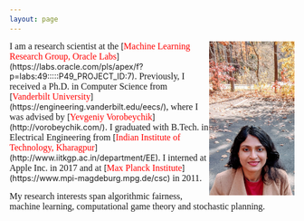 ```yaml
---
layout: page
---
```


<img style="float: right;" src="assets/img/picture_profile_20.jpg" width="30%" height="30%">
<span style="font-family: 'verdana'; font-size: 16px;">I am a research scientist at the</span> [<span style="font-family: 'verdana'; font-size: 16px; color: red;">Machine Learning Research Group, Oracle Labs</span>](https://labs.oracle.com/pls/apex/f?p=labs:49:::::P49_PROJECT_ID:7)<span style="font-family: 'verdana'; font-size: 16px;">. Previously, I received a Ph.D. in Computer Science from </span>[<span style="font-family: 'verdana'; font-size: 16px; color: red;">Vanderbilt University</span>](https://engineering.vanderbilt.edu/eecs/)<span style="font-family: 'verdana'; font-size: 16px;">, where I was advised by</span> [<span style="font-family: 'verdana'; font-size: 16px; color: red;">Yevgeniy Vorobeychik</span>](http://vorobeychik.com/)<span style="font-family: 'verdana'; font-size: 16px;">. I graduated with B.Tech. in Electrical Engineering from</span> [<span style="font-family: 'verdana'; font-size: 16px; color: red;">Indian Institute of Technology, Kharagpur</span>](http://www.iitkgp.ac.in/department/EE)<span style="font-family: 'verdana'; font-size: 16px;">. I interned at Apple Inc. in 2017 and at </span> [<span style="font-family: 'verdana'; font-size: 16px; color: red;">Max Planck Institute</span>](https://www.mpi-magdeburg.mpg.de/csc)<span style="font-family: 'verdana'; font-size: 16px;"> in 2011.</span>

<span style="font-family: 'verdana'; font-size: 16px;">My research interests span algorithmic fairness, machine learning, computational game theory and stochastic planning. </span>





